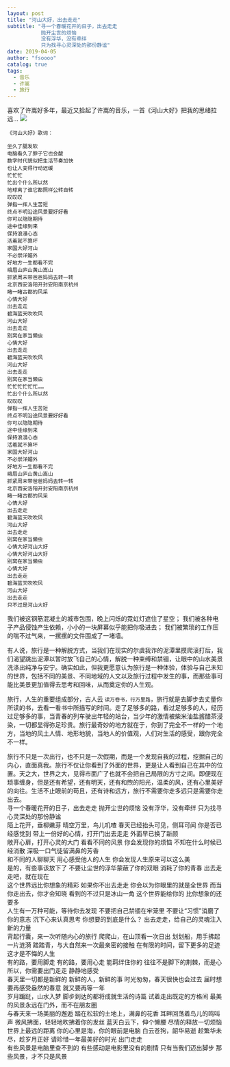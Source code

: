 ```yaml
---
layout: post
title: "河山大好，出去走走"
subtitle: "寻一个春暖花开的日子，出去走走
           抛开尘世的烦恼
           没有浮华，没有牵绊
           只为找寻心灵深处的那份静谧"
date: 2019-04-05 
author: "fsoooo"
catalog: true
tags:
  - 音乐
  - 许嵩
  - 旅行
---
```


喜欢了许嵩好多年，最近又拾起了许嵩的音乐，一首《河山大好》把我的思绪拉远...
![](https://upload-images.jianshu.io/upload_images/6943526-0ccdb8a6e20320df.jpg?imageMogr2/auto-orient/strip%7CimageView2/2/w/1240)

```
《河山大好》歌词：

坐久了腿发软
电脑看久了脖子它也会酸
数字时代貌似把生活节奏加快
也让人变得行动迟缓
忙忙忙
忙出个什么所以然
地球离了谁它都照样公转自转
叹叹叹
弹指一挥人生苦短
终点不明沿途风景要好好看
你可以隐隐期待
途中佳缘到来
保持浪漫心态
活着就不算坏
家国大好河山
不必崇洋媚外
好地方一生都看不完
峨眉山庐山黄山嵩山
抓紧周末带爸爸妈妈去转一转
北京西安洛阳开封安阳南京杭州
睹一睹古都的风采
心情大好
出去走走
碧海蓝天吹吹风
河山大好
出去走走
别窝在家当懒虫
心情大好
出去走走
碧海蓝天吹吹风
河山大好
出去走走
别窝在家当懒虫
忙忙忙忙忙忙……
忙出个什么所以然
叹叹叹
弹指一挥人生苦短
终点不明沿途风景要好好看
你可以隐隐期待
途中佳缘到来
保持浪漫心态
活着就不算坏
家国大好河山
不必崇洋媚外
好地方一生都看不完
峨眉山庐山黄山嵩山
抓紧周末带爸爸妈妈去转一转
北京西安洛阳开封安阳南京杭州
睹一睹古都的风采
心情大好
出去走走
碧海蓝天吹吹风
河山大好
出去走走
别窝在家当懒虫
心情大好河山大好
心情大好河山大好
别窝在家当懒虫
心情大好
出去走走
碧海蓝天吹吹风
河山大好
出去走走
只不过是河山大好
```

我们被这钢筋混凝土的城市包围，晚上闪烁的霓虹灯遮住了星空；
我们被各种电子产品侵蚀产生依赖，小小的一块屏幕似乎能把你吸进去；
我们被繁琐的工作压的喘不过气来，一摞摞的文件围成了一堵墙。

有人说，旅行是一种解脱方式，当我们在现实的尔虞我诈的泥潭里摸爬滚打后，我们渴望跳出泥潭以暂时放飞自己的心情，解脱一种束缚和禁锢，让眼中的山水美景洗涤出纯净与安宁。确实如此，但我更愿意认为旅行是一种体验，体验与自己未知的世界，包括不同的美景、不同地域的人文以及旅行过程中发生的事，而那些事可能比美景更加值得去思考和回味，从而奠定你的人生观。

旅行，人生的重要组成部分，古人云 `读万卷书，行万里路`，旅行就是去脚步去丈量你所读的书，去看一看书中所描写的时间。走了足够多的路，看过足够多的人，经历过足够多的事，当青春的列车驶出年轻的站台，当少年的激情被柴米油盐酱醋茶浸染，一切都显得弥足珍贵。旅行最奇妙的地方就在于，你到了完全不一样的一个地方，当地的风土人情、地形地貌，当地人的价值观，人们对生活的感受，跟你完全不一样。

旅行不只是一次出行，也不只是一次假期，而是一个发现自我的过程，挖掘自己的内心，直面真我。旅行不仅让你看到了外面的世界，更是让人看到自己在其中的位置。天之大，世界之大，见得市面广了也就不会把自己局限的方寸之间。即便现在琐事缠身，但是还有希望，还有明天，还有和煦的阳光，温柔的风，还有心里美好的向往。生活不止眼前的苟且，还有诗和远方，旅行不需要你走多远只是需要你走出去。
<br/>
寻一个春暖花开的日子，出去走走
抛开尘世的烦恼
没有浮华，没有牵绊
只为找寻心灵深处的那份静谧
<br/>
陌上花开，垂柳嫩芽
晴空万里，鸟儿叽喳
春天已经抬头可见，侧耳可闻
你是否已经感觉到
带上一份好的心情，打开门出去走走
外面早已换了新颜
<br/>
敞开心扉，打开心灵的大门
看看不同的风景
你会发现你的烦恼
不知在什么时候已经消散
深吸一口气徒留满鼻的芳香
<br/>
和不同的人聊聊天
用心感受他人的人生
你会发现人生原来可以这么美
<br/>
是的，有些事该放下了
不要让尘世的浮华蒙蔽了你的双眼
消耗了你的青春
出去走走吧，就在现在
<br/>
这个世界远比你想象的精彩
如果你不出去走走
你会以为你眼里的就是全世界
而当你走出去，你才会知晓
看到的不过只是冰山一角
这个世界能给你的
比你想象的还要多
<br/>
人生有一万种可能，等待你去发现
不要把自己禁锢在牢笼里
不要让“习惯”消磨了你的意志
沉下心来认真思考
你想要的到底是什么？
出去走走，给自己的灵魂注入新的力量
<br/>
背起行囊，来一次听随内心的旅行
爬爬山，在山顶看一次日出
划划船，用手拂起一片涟漪
踏踏青，与大自然来一次最亲密的接触
在有限的时间，留下更多的足迹
这才是不悔的人生 
<br/>
有的路，要用脚走
有的路，要用心走
能羁绊住你的
往往不是脚下的荆棘，而是心
所以，你需要出门走走
静静地感受
<br/>
春天里一切都是新鲜的
新鲜的人，新鲜的事
时光匆匆，春天很快也会过去
届时想要再感受盎然的春意
就又要再等一年
<br/>
岁月蹁跹，山水入梦
脚步到达的都将成就生活的诗篇
试着走出既定的方格间
最美的风景永远在门外，而不在朋友圈
<br/>
与春天来一场美丽的邂逅
踏在松软的土地上，满鼻的花香
耳畔回荡着鸟儿的鸣叫声
微风拂面，轻轻地吹拂着你的发丝
蓝天白云下，伸个懒腰
尽情的释放一切烦恼
<br/>
世界上最远的距离
你的心里是海，你的眼前是电脑
白云苍狗，韶华易逝
趁繁华未尽，趁岁月正好
请珍惜一年最美好的时光
出门走走
<br/>
有些风景是电脑里查不到的
有些感动是电影里没有的剧情
只有当我们迈出脚步
那些风景，才不只是风景
